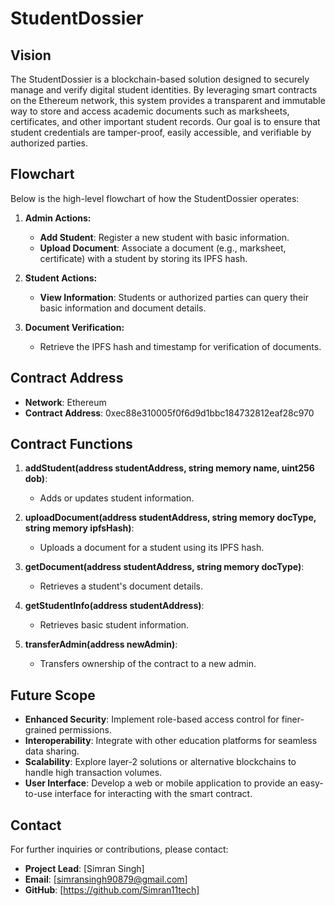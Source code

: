 

# StudentDossier

## Vision

The StudentDossier is a blockchain-based solution designed to securely manage and verify digital student identities. By leveraging smart contracts on the Ethereum network, this system provides a transparent and immutable way to store and access academic documents such as marksheets, certificates, and other important student records. Our goal is to ensure that student credentials are tamper-proof, easily accessible, and verifiable by authorized parties.

## Flowchart

Below is the high-level flowchart of how the StudentDossier operates:

1. **Admin Actions:**
   - **Add Student**: Register a new student with basic information.
   - **Upload Document**: Associate a document (e.g., marksheet, certificate) with a student by storing its IPFS hash.

2. **Student Actions:**
   - **View Information**: Students or authorized parties can query their basic information and document details.

3. **Document Verification:**
   - Retrieve the IPFS hash and timestamp for verification of documents.



## Contract Address

- **Network**: Ethereum
- **Contract Address**: 0xec88e310005f0f6d9d1bbc184732812eaf28c970

## Contract Functions

1. **addStudent(address studentAddress, string memory name, uint256 dob)**:
   - Adds or updates student information.

2. **uploadDocument(address studentAddress, string memory docType, string memory ipfsHash)**:
   - Uploads a document for a student using its IPFS hash.

3. **getDocument(address studentAddress, string memory docType)**:
   - Retrieves a student's document details.

4. **getStudentInfo(address studentAddress)**:
   - Retrieves basic student information.

5. **transferAdmin(address newAdmin)**:
   - Transfers ownership of the contract to a new admin.

## Future Scope

- **Enhanced Security**: Implement role-based access control for finer-grained permissions.
- **Interoperability**: Integrate with other education platforms for seamless data sharing.
- **Scalability**: Explore layer-2 solutions or alternative blockchains to handle high transaction volumes.
- **User Interface**: Develop a web or mobile application to provide an easy-to-use interface for interacting with the smart contract.

## Contact

For further inquiries or contributions, please contact:

- **Project Lead**: [Simran Singh]
- **Email**: [simransingh90879@gmail.com]
- **GitHub**: [https://github.com/Simran11tech]

